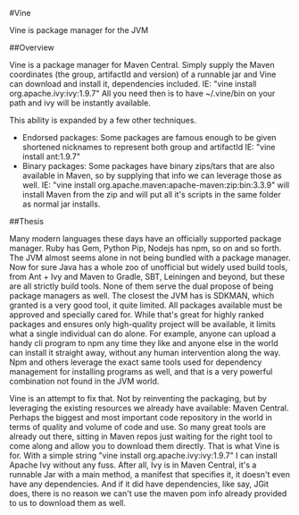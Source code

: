 #Vine

Vine is package manager for the JVM



##Overview

Vine is a package manager for Maven Central. Simply supply the Maven coordinates (the group, artifactId and version)
of a runnable jar and Vine can download and install it, dependencies included. IE: "vine install org.apache.ivy:ivy:1.9.7"
All you need then is to have ~/.vine/bin on your path and ivy will be instantly available. 

This ability is expanded by a few other techniques. 

* Endorsed packages: Some packages are famous enough to be given shortened nicknames to represent both group and artifactId
IE: "vine install ant:1.9.7"
* Binary packages: Some packages have binary zips/tars that are also available in Maven, so by supplying that info we can
leverage those as well. IE: "vine install org.apache.maven:apache-maven:zip:bin:3.3.9" will install Maven from the zip
and will put all it's scripts in the same folder as normal jar installs.














##Thesis

Many modern languages these days have an officially supported package manager. 
Ruby has Gem, Python Pip, Nodejs has npm, so on and so forth. The JVM almost seems
alone in not being bundled with a package manager. Now for sure Java has a whole zoo
of unofficial but widely used build tools, from Ant + Ivy and Maven to Gradle, SBT, Leiningen 
and beyond, but these are all strictly build tools. None of them serve the dual propose
of being package managers as well. The closest the JVM has is SDKMAN, which granted is
a very good tool, it quite limited. All packages available must be approved and specially 
cared for. While that's great for highly ranked packages and ensures only high-quality 
project will be available, it limits what a single individual can do alone. For example, 
anyone can upload a handy cli program to npm any time they like and anyone else in the world
can install it straight away, without any human intervention along the way. Npm and others
leverage the exact same tools used for dependency management for installing programs as well,
and that is a very powerful combination not found in the JVM world. 

Vine is an attempt to fix that. Not by reinventing the packaging, but by leveraging the 
existing resources we already have available: Maven Central. Perhaps the biggest and most
important code repository in the world in terms of quality and volume of code and use. So
many great tools are already out there, sitting in Maven repos just waiting for the right
tool to come along and allow you to download them directly. That is what Vine is for. 
With a simple string "vine install org.apache.ivy:ivy:1.9.7" I can install Apache Ivy 
without any fuss. After all, Ivy is in Maven Central, it's a runnable Jar with a main
method, a manifest that specifies it, it doesn't even have any dependencies. And if it did
have dependencies, like say, JGit does, there is no reason we can't use the maven pom info
already provided to us to download them as well. 














